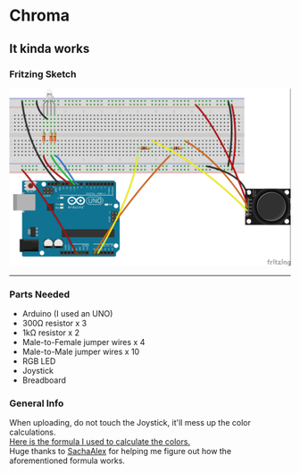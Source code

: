 # Chroma

## It kinda works

### Fritzing Sketch

![Fritzing Sketch](https://github.com/Fube/arduino_chroma/blob/master/Fritzing%20Sketch.jpg "Fritzing Sketch")

<hr/>

### Parts Needed

-   Arduino (I used an UNO)
-   300Ω resistor x 3
-   1kΩ resistor x 2
-   Male-to-Female jumper wires x 4
-   Male-to-Male jumper wires x 10
-   RGB LED
-   Joystick
-   Breadboard

### General Info

When uploading, do not touch the Joystick, it'll mess up the color calculations. <br/>
[Here is the formula I used to calculate the colors.](https://en.wikipedia.org/wiki/HSL_and_HSV#HSV_to_RGB)<br/>
Huge thanks to [SachaAlex](https://github.com/SaschaAlex) for helping me figure out how the aforementioned formula works.

